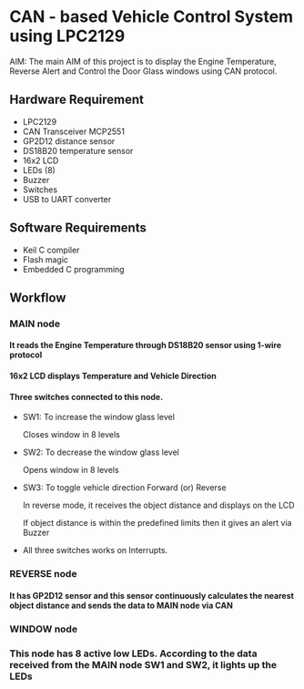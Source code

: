 # CAN - based Vehicle Control System using LPC2129 
AIM: The main AIM of this project is to display the Engine Temperature, Reverse Alert and Control the Door Glass windows using CAN protocol.

## Hardware Requirement
* LPC2129
* CAN Transceiver MCP2551
* GP2D12 distance sensor
* DS18B20 temperature sensor
* 16x2 LCD
* LEDs (8)
* Buzzer
* Switches
* USB to UART converter
## Software Requirements
* Keil C compiler
* Flash magic
* Embedded C programming
## Workflow
### MAIN node
#### It reads the Engine Temperature through DS18B20 sensor using 1-wire protocol
#### 16x2 LCD displays Temperature and Vehicle Direction
#### Three switches connected to this node.
* SW1: To increase the window glass level

    Closes window in 8 levels
* SW2: To decrease the window glass level

    Opens window in 8 levels
* SW3: To toggle vehicle direction Forward (or) Reverse

    In reverse mode, it receives the object distance and displays on the LCD

    If object distance is within the predefined limits then it gives an alert via Buzzer
* All three switches works on Interrupts.

### REVERSE node
#### It has GP2D12 sensor and this sensor continuously calculates the nearest object distance and sends the data to MAIN node via CAN 
### WINDOW node
### This node has 8 active low LEDs. According to the data received from the MAIN node SW1 and SW2, it lights up the LEDs


